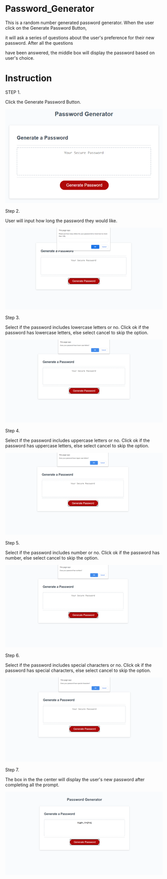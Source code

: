 # Password_Generator
This is a random number generated password generator. When the user click on the Generate Password Button,

it will ask a series of questions about the user's preference for their new password. After all the questions

have been answered, the middle box will display the password based on user's choice.

# Instruction
STEP 1.

Click the Generate Password Button.

![When the page is first opened up](Assets/Step_1.png)

Step 2.

User will input how long the password they would like.

![Promp comes up for the number input](Assets/Step_2.png)

Step 3.

Select if the password includes lowercase letters or no. Click ok if the password has lowercase letters, else select cancel to skip the option.

![User's choice for lowercase letters inclusion](Assets/Step_3.png)

Step 4.

Select if the password includes uppercase letters or no. Click ok if the password has uppercase letters, else select cancel to skip the option.

![User's choice for uppercase letters inclusion](Assets/Step_4.png)

Step 5.

Select if the password includes number or no. Click ok if the password has number, else select cancel to skip the option.

![User's choice for number inclusion](Assets/Step_5.png)

Step 6.

Select if the password includes special characters or no. Click ok if the password has special characters, else select cancel to skip the option.

![User's choice for the special characters inclusion](Assets/Step_6.png)

Step 7.

The box in the the center will display the user's new password after completing all the prompt.

![Show user's password](Assets/Step_7.png)